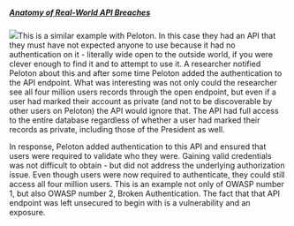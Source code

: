 ##### [Anatomy of Real-World API Breaches](https://university.apisec.ai/products/api-security-fundamentals/categories/2152504688)

![](https://kajabi-storefronts-production.kajabi-cdn.com/kajabi-storefronts-production/file-uploads/site/2147573912/products/5ee3da8-e0-76a3-2dc6-435471364fee_18.jpg)This is a similar example with Peloton. In this case they had an API that they must have not expected anyone to use because it had no authentication on it - literally wide open to the outside world, if you were clever enough to find it and to attempt to use it. A researcher notified Peloton about this and after some time Peloton added the authentication to the API endpoint. What was interesting was not only could the researcher see all four million users records through the open endpoint, but even if a user had marked their account as private (and not to be discoverable by other users on Peloton) the API would ignore that. The API had full access to the entire database regardless of whether a user had marked their records as private, including those of the President as well.

In response, Peloton added authentication to this API and ensured that users were required to validate who they were. Gaining valid credentials was not difficult to obtain - but did not address the underlying authorization issue. Even though users were now required to authenticate, they could still access all four million users. This is an example not only of OWASP number 1, but also OWASP number 2, Broken Authentication. The fact that that API endpoint was left unsecured to begin with is a vulnerability and an exposure.